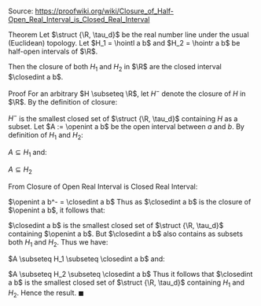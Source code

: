 # 

Source: https://proofwiki.org/wiki/Closure_of_Half-Open_Real_Interval_is_Closed_Real_Interval

Theorem
Let $\struct {\R, \tau_d}$ be the real number line under the usual (Euclidean) topology.
Let $H_1 = \hointl a b$ and $H_2 = \hointr a b$ be half-open intervals of $\R$.

Then the closure of both $H_1$ and $H_2$ in $\R$ are the closed interval $\closedint a b$.


Proof
For an arbitrary $H \subseteq \R$, let $H^-$ denote the closure of $H$ in $\R$.
By the definition of closure:

$H^-$ is the smallest closed set of $\struct {\R, \tau_d}$ containing $H$ as a subset.
Let $A := \openint a b$ be the open interval between $a$ and $b$.
By definition of $H_1$ and $H_2$:

$A \subseteq H_1$
and:

$A \subseteq H_2$

From Closure of Open Real Interval is Closed Real Interval:

$\openint a b^- = \closedint a b$
Thus as $\closedint a b$ is the closure of $\openint a b$, it follows that:

$\closedint a b$ is the smallest closed set of $\struct {\R, \tau_d}$ containing $\openint a b$.
But $\closedint a b$ also contains as subsets both $H_1$ and $H_2$.
Thus we have:

$A \subseteq H_1 \subseteq \closedint a b$
and:

$A \subseteq H_2 \subseteq \closedint a b$
Thus it follows that $\closedint a b$ is the smallest closed set of $\struct {\R, \tau_d}$ containing $H_1$ and $H_2$.
Hence the result.
$\blacksquare$





